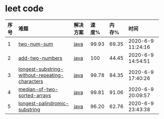 # leet code

| 序号 | 难题 | 解决方案 | 速度% | 内存% | 时间 |
|:---|:---|:---|:---|:---|:---|
| 1 | [two-num-sum](doc/01-two-num-sum.md) | [java](https://github.com/houbb/leetcode/blob/master/src/main/java/com/github/houbb/leetcode/TwoNumSum.java) |  99.93 | 69.35  | 2020-6-9 11:24:16 |
| 2 | [add-two-numbers](doc/02-add-two-numbers.md) | [java](https://github.com/houbb/leetcode/blob/master/src/main/java/com/github/houbb/leetcode/AddTwoNumbersLeetCodeVersion3.java) |  100 | 44.45  | 2020-6-9 14:54:51 |
| 3 | [longest-substring-without-repeating-characters](doc/03-longest-substring-without-repeating-characters.md) | [java](https://github.com/houbb/leetcode/blob/master/src/main/java/com/github/houbb/leetcode/LongestSubstringWithoutRepeatingCharacters.java) |  99.78 | 84.35  | 2020-6-9 17:40:26 |
| 4 | [median-of-two-sorted-arrays](doc/04-median-of-two-sorted-arrays.md) | [java](https://github.com/houbb/leetcode/blob/master/src/main/java/com/github/houbb/leetcode/MedianOfTwoSortedArrays.java) |  99.81 | 91.06  | 2020-6-9 20:09:57 |
| 5 | [longest-palindromic-substring](doc/05-longest-palindromic-substring.md) | [java](https://github.com/houbb/leetcode/blob/master/src/main/java/com/github/houbb/leetcode/LongestPalindromicSubstringManacher.java) |  96.20 | 62.76  | 2020-6-9 23:43:38 |